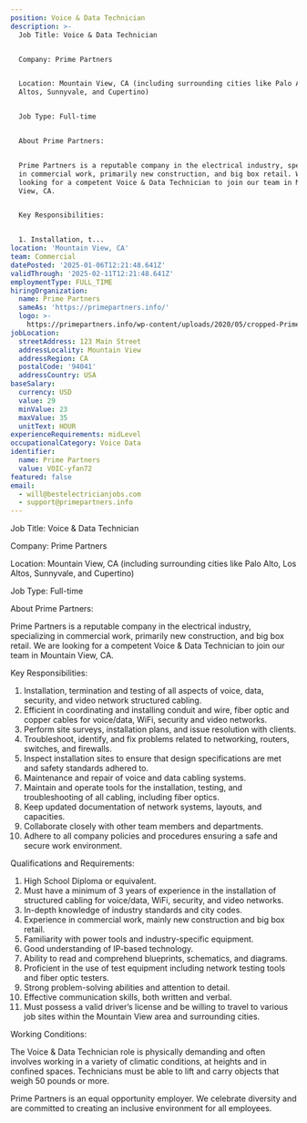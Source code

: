 ```yaml
---
position: Voice & Data Technician
description: >-
  Job Title: Voice & Data Technician


  Company: Prime Partners


  Location: Mountain View, CA (including surrounding cities like Palo Alto, Los
  Altos, Sunnyvale, and Cupertino)


  Job Type: Full-time


  About Prime Partners:


  Prime Partners is a reputable company in the electrical industry, specializing
  in commercial work, primarily new construction, and big box retail. We are
  looking for a competent Voice & Data Technician to join our team in Mountain
  View, CA.


  Key Responsibilities:


  1. Installation, t...
location: 'Mountain View, CA'
team: Commercial
datePosted: '2025-01-06T12:21:48.641Z'
validThrough: '2025-02-11T12:21:48.641Z'
employmentType: FULL_TIME
hiringOrganization:
  name: Prime Partners
  sameAs: 'https://primepartners.info/'
  logo: >-
    https://primepartners.info/wp-content/uploads/2020/05/cropped-Prime-Partners-Logo-NO-BG-1-1.png
jobLocation:
  streetAddress: 123 Main Street
  addressLocality: Mountain View
  addressRegion: CA
  postalCode: '94041'
  addressCountry: USA
baseSalary:
  currency: USD
  value: 29
  minValue: 23
  maxValue: 35
  unitText: HOUR
experienceRequirements: midLevel
occupationalCategory: Voice Data
identifier:
  name: Prime Partners
  value: VOIC-yfan72
featured: false
email:
  - will@bestelectricianjobs.com
  - support@primepartners.info
---
```




Job Title: Voice & Data Technician

Company: Prime Partners

Location: Mountain View, CA (including surrounding cities like Palo Alto, Los Altos, Sunnyvale, and Cupertino)

Job Type: Full-time

About Prime Partners:

Prime Partners is a reputable company in the electrical industry, specializing in commercial work, primarily new construction, and big box retail. We are looking for a competent Voice & Data Technician to join our team in Mountain View, CA.

Key Responsibilities:

1. Installation, termination and testing of all aspects of voice, data, security, and video network structured cabling.
2. Efficient in coordinating and installing conduit and wire, fiber optic and copper cables for voice/data, WiFi, security and video networks.
3. Perform site surveys, installation plans, and issue resolution with clients.
4. Troubleshoot, identify, and fix problems related to networking, routers, switches, and firewalls.
5. Inspect installation sites to ensure that design specifications are met and safety standards adhered to.
6. Maintenance and repair of voice and data cabling systems.
7. Maintain and operate tools for the installation, testing, and troubleshooting of all cabling, including fiber optics.
8. Keep updated documentation of network systems, layouts, and capacities.
9. Collaborate closely with other team members and departments.
10. Adhere to all company policies and procedures ensuring a safe and secure work environment.

Qualifications and Requirements:

1. High School Diploma or equivalent. 
2. Must have a minimum of 3 years of experience in the installation of structured cabling for voice/data, WiFi, security, and video networks.
3. In-depth knowledge of industry standards and city codes.
4. Experience in commercial work, mainly new construction and big box retail.
5. Familiarity with power tools and industry-specific equipment.
6. Good understanding of IP-based technology.
7. Ability to read and comprehend blueprints, schematics, and diagrams.
8. Proficient in the use of test equipment including network testing tools and fiber optic testers.
9. Strong problem-solving abilities and attention to detail.
10. Effective communication skills, both written and verbal.
11. Must possess a valid driver’s license and be willing to travel to various job sites within the Mountain View area and surrounding cities.

Working Conditions:

The Voice & Data Technician role is physically demanding and often involves working in a variety of climatic conditions, at heights and in confined spaces. Technicians must be able to lift and carry objects that weigh 50 pounds or more.

Prime Partners is an equal opportunity employer. We celebrate diversity and are committed to creating an inclusive environment for all employees.
